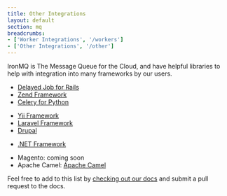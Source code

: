 ```yaml
---
title: Other Integrations
layout: default
section: mq
breadcrumbs:
- ['Worker Integrations', '/workers']
- ['Other Integrations', '/other']
---
```


IronMQ is The Message Queue for the Cloud, and have helpful libraries to help with integration into many frameworks by our users.

<div>
<ul class="frameworks-row">
    <li><a href="/mq/integrations/delayed_job" data-lang="rails">Delayed Job for Rails</a></li>
    <li><a href="http://www.sumoheavy.com/message-queues-in-magento/" target="_blank" data-lang="zend">Zend Framework</a></li>
    <li><a href="/mq/integrations/celery/" data-lang="celery">Celery for Python</a></li>
  </ul>
</div>

<div class = "frameworks">
  <ul class="frameworks-row">
    <li><a href="http://www.yiiframework.com/extension/yiiron/" target="_blank" data-lang="yii">Yii Framework</a></li>
    <li><a href="http://bundles.laravel.com/bundle/ironmq" target="_blank" data-lang="laravel">Laravel Framework</a></li>
    <li><a href="http://drupal.org/project/ironio" target="_blank" data-lang="drupal">Drupal</a></li>
  </ul>
</div>

<div class = "frameworks">
  <ul class="frameworks-row">
    <li><a href="http://tech.pro/tutorial/1196/blacksmith-ironmq-client-library-fun-with-queues" target="_blank" data-lang="dotnetframework">.NET Framework</a></li>
  </ul>
</div>

<div class = "frameworks">
  <ul>
    <li>Magento: coming soon</li>
    <li>Apache Camel: <a href="http://camel.apache.org/ironmq.html">Apache Camel</a></li>
  </ul>
</div>

<div>
  <p>Feel free to add to this list by <a href="https://github.com/iron-io/docs">checking out our docs</a> and submit a pull request to the docs.</p>
</div>

